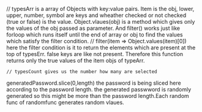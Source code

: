 // typesArr is a array of Objects with key:value pairs.  Item is the obj, lower, upper, number, symbol are keys and wheather checked or not checked (true or false) is the value. Object.vlaues(obj) is a method which gives only the values of the obj passed as parameter. And filter() works just like forloop which runs itself until the end of array or obj to find the values which satisfy the filter condition.
    //   filter(item => Object.values(item)[0])  here the filter condition is it to return the elements which are present at the top of typesErr. false keys are like not present. Therefore this function returns only the true values of the item objs of typeArr.

    // typesCount gives us the number how many are selected

generatedPassword.slice(0,length) the password is being sliced here according to the password length. the generated passwword is randomly generated so this might be more than the password length.Each random func of randomfunc generates random vlaues.